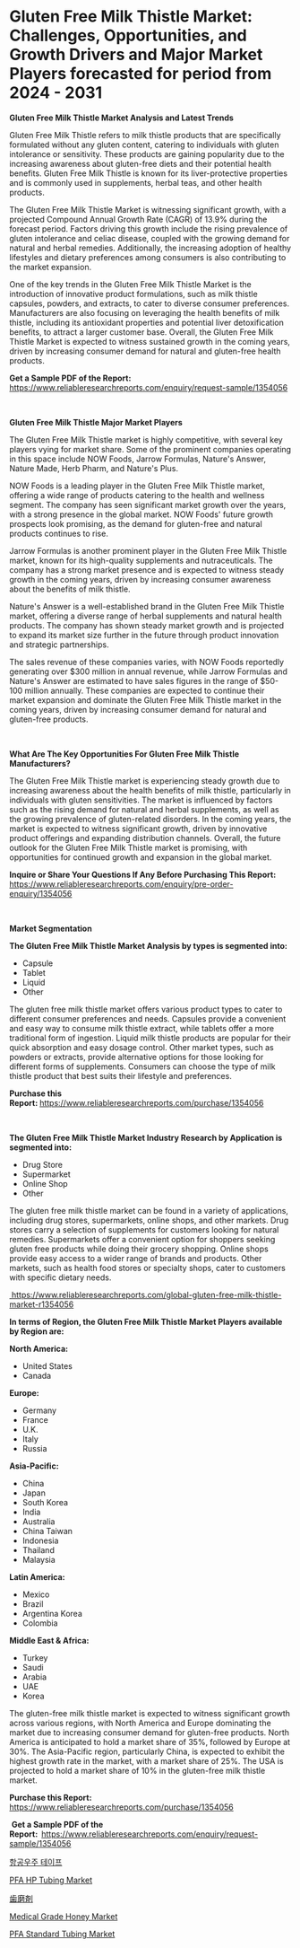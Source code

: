 <p><h1>Gluten Free Milk Thistle Market: Challenges, Opportunities, and Growth Drivers and Major Market Players forecasted for period from 2024 - 2031</h1></p><p><strong>Gluten Free Milk Thistle Market Analysis and Latest Trends</strong></p>
<p><p>Gluten Free Milk Thistle refers to milk thistle products that are specifically formulated without any gluten content, catering to individuals with gluten intolerance or sensitivity. These products are gaining popularity due to the increasing awareness about gluten-free diets and their potential health benefits. Gluten Free Milk Thistle is known for its liver-protective properties and is commonly used in supplements, herbal teas, and other health products.</p><p>The Gluten Free Milk Thistle Market is witnessing significant growth, with a projected Compound Annual Growth Rate (CAGR) of 13.9% during the forecast period. Factors driving this growth include the rising prevalence of gluten intolerance and celiac disease, coupled with the growing demand for natural and herbal remedies. Additionally, the increasing adoption of healthy lifestyles and dietary preferences among consumers is also contributing to the market expansion.</p><p>One of the key trends in the Gluten Free Milk Thistle Market is the introduction of innovative product formulations, such as milk thistle capsules, powders, and extracts, to cater to diverse consumer preferences. Manufacturers are also focusing on leveraging the health benefits of milk thistle, including its antioxidant properties and potential liver detoxification benefits, to attract a larger customer base. Overall, the Gluten Free Milk Thistle Market is expected to witness sustained growth in the coming years, driven by increasing consumer demand for natural and gluten-free health products.</p></p>
<p><strong>Get a Sample PDF of the Report:&nbsp;</strong> <a href="https://www.reliableresearchreports.com/enquiry/request-sample/1354056">https://www.reliableresearchreports.com/enquiry/request-sample/1354056</a></p>
<p>&nbsp;</p>
<p><strong>Gluten Free Milk Thistle Major Market Players</strong></p>
<p><p>The Gluten Free Milk Thistle market is highly competitive, with several key players vying for market share. Some of the prominent companies operating in this space include NOW Foods, Jarrow Formulas, Nature's Answer, Nature Made, Herb Pharm, and Nature's Plus.</p><p>NOW Foods is a leading player in the Gluten Free Milk Thistle market, offering a wide range of products catering to the health and wellness segment. The company has seen significant market growth over the years, with a strong presence in the global market. NOW Foods' future growth prospects look promising, as the demand for gluten-free and natural products continues to rise.</p><p>Jarrow Formulas is another prominent player in the Gluten Free Milk Thistle market, known for its high-quality supplements and nutraceuticals. The company has a strong market presence and is expected to witness steady growth in the coming years, driven by increasing consumer awareness about the benefits of milk thistle.</p><p>Nature's Answer is a well-established brand in the Gluten Free Milk Thistle market, offering a diverse range of herbal supplements and natural health products. The company has shown steady market growth and is projected to expand its market size further in the future through product innovation and strategic partnerships.</p><p>The sales revenue of these companies varies, with NOW Foods reportedly generating over $300 million in annual revenue, while Jarrow Formulas and Nature's Answer are estimated to have sales figures in the range of $50-100 million annually. These companies are expected to continue their market expansion and dominate the Gluten Free Milk Thistle market in the coming years, driven by increasing consumer demand for natural and gluten-free products.</p></p>
<p>&nbsp;</p>
<p><strong>What Are The Key Opportunities For Gluten Free Milk Thistle Manufacturers?</strong></p>
<p><p>The Gluten Free Milk Thistle market is experiencing steady growth due to increasing awareness about the health benefits of milk thistle, particularly in individuals with gluten sensitivities. The market is influenced by factors such as the rising demand for natural and herbal supplements, as well as the growing prevalence of gluten-related disorders. In the coming years, the market is expected to witness significant growth, driven by innovative product offerings and expanding distribution channels. Overall, the future outlook for the Gluten Free Milk Thistle market is promising, with opportunities for continued growth and expansion in the global market.</p></p>
<p><strong>Inquire or Share Your Questions If Any Before Purchasing This Report:</strong> <a href="https://www.reliableresearchreports.com/enquiry/pre-order-enquiry/1354056">https://www.reliableresearchreports.com/enquiry/pre-order-enquiry/1354056</a></p>
<p>&nbsp;</p>
<p><strong>Market Segmentation</strong></p>
<p><strong>The Gluten Free Milk Thistle Market Analysis by types is segmented into:</strong></p>
<p><ul><li>Capsule</li><li>Tablet</li><li>Liquid</li><li>Other</li></ul></p>
<p><p>The gluten free milk thistle market offers various product types to cater to different consumer preferences and needs. Capsules provide a convenient and easy way to consume milk thistle extract, while tablets offer a more traditional form of ingestion. Liquid milk thistle products are popular for their quick absorption and easy dosage control. Other market types, such as powders or extracts, provide alternative options for those looking for different forms of supplements. Consumers can choose the type of milk thistle product that best suits their lifestyle and preferences.</p></p>
<p><strong>Purchase this Report:&nbsp;</strong><a href="https://www.reliableresearchreports.com/purchase/1354056">https://www.reliableresearchreports.com/purchase/1354056</a></p>
<p>&nbsp;</p>
<p><strong>The Gluten Free Milk Thistle Market Industry Research by Application is segmented into:</strong></p>
<p><ul><li>Drug Store</li><li>Supermarket</li><li>Online Shop</li><li>Other</li></ul></p>
<p><p>The gluten free milk thistle market can be found in a variety of applications, including drug stores, supermarkets, online shops, and other markets. Drug stores carry a selection of supplements for customers looking for natural remedies. Supermarkets offer a convenient option for shoppers seeking gluten free products while doing their grocery shopping. Online shops provide easy access to a wider range of brands and products. Other markets, such as health food stores or specialty shops, cater to customers with specific dietary needs.</p></p>
<p><a href="https://www.reliableresearchreports.com/global-gluten-free-milk-thistle-market-r1354056">&nbsp;https://www.reliableresearchreports.com/global-gluten-free-milk-thistle-market-r1354056</a></p>
<p><strong>In terms of Region, the Gluten Free Milk Thistle Market Players available by Region are:</strong></p>
<p>
    <p> <strong> North America: </strong>
        <ul>
            <li>United States</li>
            <li>Canada</li>
        </ul>
        </p> 
    <p> <strong> Europe: </strong>
        <ul>
            <li>Germany</li>
            <li>France</li>
            <li>U.K.</li>
            <li>Italy</li>
            <li>Russia</li>
        </ul>
        </p> 
    <p> <strong> Asia-Pacific: </strong>
        <ul>
            <li>China</li>
            <li>Japan</li>
            <li>South Korea</li>
            <li>India</li>
            <li>Australia</li>
            <li>China Taiwan</li>
            <li>Indonesia</li>
            <li>Thailand</li>
            <li>Malaysia</li>
        </ul>
        </p> 
    <p> <strong> Latin America: </strong>
        <ul>
            <li>Mexico</li>
            <li>Brazil</li>
            <li>Argentina Korea</li>
            <li>Colombia</li>
        </ul>
        </p> 
    <p> <strong> Middle East & Africa: </strong>
        <ul>
            <li>Turkey</li>
            <li>Saudi</li>
            <li>Arabia</li>
            <li>UAE</li>
            <li>Korea</li>
        </ul>
    </p>
    </p>
<p><p>The gluten-free milk thistle market is expected to witness significant growth across various regions, with North America and Europe dominating the market due to increasing consumer demand for gluten-free products. North America is anticipated to hold a market share of 35%, followed by Europe at 30%. The Asia-Pacific region, particularly China, is expected to exhibit the highest growth rate in the market, with a market share of 25%. The USA is projected to hold a market share of 10% in the gluten-free milk thistle market.</p></p>
<p><strong>Purchase this Report: </strong><a href="https://www.reliableresearchreports.com/purchase/1354056">https://www.reliableresearchreports.com/purchase/1354056</a></p>
<p>&nbsp;<strong>Get a Sample PDF of the Report:&nbsp;&nbsp;</strong><a href="https://www.reliableresearchreports.com/enquiry/request-sample/1354056">https://www.reliableresearchreports.com/enquiry/request-sample/1354056</a></p>
<p><strong></strong></p>
<p><p><a href="https://github.com/TimmyMann6767/Market-Research-Report-List-1/blob/main/452210257660.md">항공우주 테이프</a></p><p><a href="https://issuu.com/reportprime-2/docs/pfa-hp-tubing-market-size-2030.pptx">PFA HP Tubing Market</a></p><p><a href="https://github.com/bucuel854722/Market-Research-Report-List-2/blob/main/902980659356.md">歯磨剤</a></p><p><a href="https://github.com/Airanohannonzb68e5pb53oc1/Market-Research-Report-List-2/blob/main/medical-grade-honey-market.md">Medical Grade Honey Market</a></p><p><a href="https://issuu.com/reportprime-2/docs/pfa-standard-tubing-market-size-2030.pptx">PFA Standard Tubing Market</a></p></p>